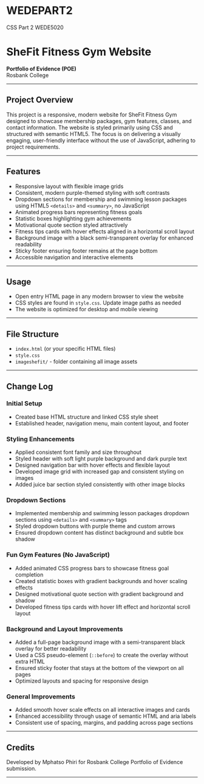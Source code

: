# WEDEPART2
 CSS Part 2 WEDE5020
 # SheFit Fitness Gym Website  
**Portfolio of Evidence (POE)**  
Rosbank College  

---

## Project Overview  
This project is a responsive, modern website for SheFit Fitness Gym designed to showcase membership packages, gym features, classes, and contact information. The website is styled primarily using CSS and structured with semantic HTML5. The focus is on delivering a visually engaging, user-friendly interface without the use of JavaScript, adhering to project requirements.

---

## Features  
- Responsive layout with flexible image grids  
- Consistent, modern purple-themed styling with soft contrasts  
- Dropdown sections for membership and swimming lesson packages using HTML5 `<details>` and `<summary>`, no JavaScript  
- Animated progress bars representing fitness goals  
- Statistic boxes highlighting gym achievements  
- Motivational quote section styled attractively  
- Fitness tips cards with hover effects aligned in a horizontal scroll layout  
- Background image with a black semi-transparent overlay for enhanced readability  
- Sticky footer ensuring footer remains at the page bottom  
- Accessible navigation and interactive elements  

---

## Usage  
- Open entry HTML page in any modern browser to view the website  
- CSS styles are found in `style.css`. Update image paths as needed  
- The website is optimized for desktop and mobile viewing  

---

## File Structure  
- `index.html` (or your specific HTML files)  
- `style.css`  
- `imageshefit/` - folder containing all image assets  

---

## Change Log

### Initial Setup  
- Created base HTML structure and linked CSS style sheet  
- Established header, navigation menu, main content layout, and footer  

### Styling Enhancements  
- Applied consistent font family and size throughout  
- Styled header with soft light purple background and dark purple text  
- Designed navigation bar with hover effects and flexible layout  
- Developed image grid with increased gap and consistent styling on images  
- Added juice bar section styled consistently with other image blocks  

### Dropdown Sections  
- Implemented membership and swimming lesson packages dropdown sections using `<details>` and `<summary>` tags  
- Styled dropdown buttons with purple theme and custom arrows  
- Ensured dropdown content has distinct background and subtle box shadow  

### Fun Gym Features (No JavaScript)  
- Added animated CSS progress bars to showcase fitness goal completion  
- Created statistic boxes with gradient backgrounds and hover scaling effects  
- Designed motivational quote section with gradient background and shadow  
- Developed fitness tips cards with hover lift effect and horizontal scroll layout  

### Background and Layout Improvements  
- Added a full-page background image with a semi-transparent black overlay for better readability  
- Used a CSS pseudo-element (`::before`) to create the overlay without extra HTML  
- Ensured sticky footer that stays at the bottom of the viewport on all pages  
- Optimized layouts and spacing for responsive design  

### General Improvements  
- Added smooth hover scale effects on all interactive images and cards  
- Enhanced accessibility through usage of semantic HTML and aria labels  
- Consistent use of spacing, margins, and padding across page sections  

---

## Credits  
Developed by Mphatso Phiri for Rosbank College Portfolio of Evidence submission.  

---


